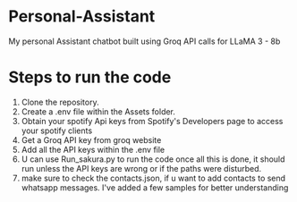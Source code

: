# Personal-Assistant
My personal Assistant chatbot built using Groq API calls for LLaMA 3 - 8b

# Steps to run the code

1. Clone the repository.
2. Create a .env file within the Assets folder.
3. Obtain your spotify Api keys from Spotify's Developers page to access your spotify clients
4. Get a Groq API key from groq website
5. Add all the API keys within the .env file
6. U can use Run_sakura.py to run the code once all this is done, it should run unless the API keys are wrong or if the paths were disturbed.
7. make sure to check the contacts.json, if u want to add contacts to send whatsapp messages. I've added a few samples for better understanding 
